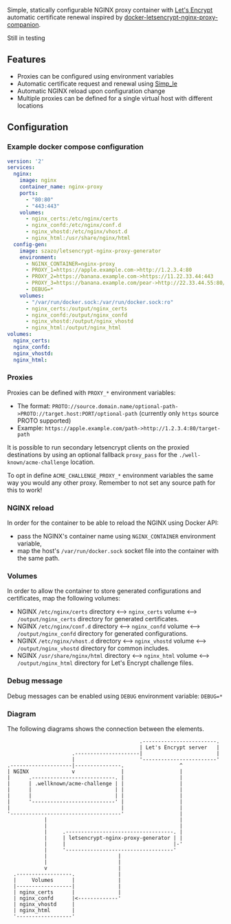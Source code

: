 Simple, statically configurable NGINX proxy container with [Let's Encrypt](https://letsencrypt.org/) automatic certificate renewal inspired by [docker-letsencrypt-nginx-proxy-companion](https://github.com/JrCs/docker-letsencrypt-nginx-proxy-companion).

Still in testing

## Features

* Proxies can be configured using environment variables
* Automatic certificate request and renewal using [Simp_le](https://github.com/zenhack/simp_le/)
* Automatic NGINX reload upon configuration change
* Multiple proxies can be defined for a single virtual host with different locations

## Configuration

### Example docker compose configuration

```yaml
version: '2'
services:
  nginx:
    image: nginx
    container_name: nginx-proxy
    ports:
      - "80:80"
      - "443:443"
    volumes:
      - nginx_certs:/etc/nginx/certs
      - nginx_confd:/etc/nginx/conf.d
      - nginx_vhostd:/etc/nginx/vhost.d
      - nginx_html:/usr/share/nginx/html
  config-gen:
    image: szazo/letsencrypt-nginx-proxy-generator
    environment:
      - NGINX_CONTAINER=nginx-proxy
      - PROXY_1=https://apple.example.com->http://1.2.3.4:80
      - PROXY_2=https://banana.example.com->https://11.22.33.44:443
      - PROXY_3=https://banana.example.com/pear->http://22.33.44.55:80/cherry
      - DEBUG=*
    volumes:
      - "/var/run/docker.sock:/var/run/docker.sock:ro"
      - nginx_certs:/output/nginx_certs
      - nginx_confd:/output/nginx_confd
      - nginx_vhostd:/output/nginx_vhostd
      - nginx_html:/output/nginx_html
volumes:
  nginx_certs:
  nginx_confd:
  nginx_vhostd:
  nginx_html:
```

### Proxies

Proxies can be defined with `PROXY_*` environment variables:
* The format: `PROTO://source.domain.name/optional-path->PROTO://target.host:PORT/optional-path` (currently only `https` source PROTO supported)
* Example: `https://apple.example.com/path->http://1.2.3.4:80/target-path`

It is possible to run secondary letsencrypt clients on the proxied destinations by using an optional fallback `proxy_pass` for the `./well-known/acme-challenge` location.

To opt in define `ACME_CHALLENGE_PROXY_*` environment variables the same way you would any other proxy. Remember to not set any source path for this to work!

### NGINX reload

In order for the container to be able to reload the NGINX using Docker API:
- pass the NGINX's container name using `NGINX_CONTAINER` environment variable,
- map the host's `/var/run/docker.sock` socket file into the container with the same path.

### Volumes

In order to allow the container to store generated configurations and certificates, map the following volumes:
* NGINX `/etc/nginx/certs` directory ⟷ `nginx_certs` volume ⟷ `/output/nginx_certs` directory for generated certificates.
* NGINX `/etc/nginx/conf.d` directory ⟷ `nginx_confd` volume ⟷ `/output/nginx_confd` directory for generated configurations.
* NGINX `/etc/nginx/vhost.d` directory ⟷ `nginx_vhostd` volume ⟷ `/output/nginx_vhostd` directory for common includes.
* NGINX `/usr/share/nginx/html` directory ⟷ `nginx_html` volume ⟷ `/output/nginx_html` directory for Let's Encrypt challenge files.

### Debug message

Debug messages can be enabled using `DEBUG` environment variable: `DEBUG=*`

### Diagram

The following diagrams shows the connection between the elements.

```
                                           .------------------------.
                                           | Let's Encrypt server   |
                     .---------------------|                        |
                     |                     '------------------------'
.--------------------|---------------.                  ^
| NGINX              v               |                  |
|      .---------------------------. |                  |
|      | .wellknown/acme-challenge | |                  |
|      |                           | |                  |
|      |                           | |                  |
|      '---------------------------' |                  |
|                                    |                  |
'------------------------------------'                  |
            |                                           |
            |                                           |
            |     .-----------------------------------. |
            |     | letsencrypt-nginx-proxy-generator | |
            |     |                                   |-'
            |     '-----------------------------------'
            |                       |
            |                       |
            v                       |
  .------------------.              |
  |     Volumes      |              |
  |------------------|              |
  | nginx_certs      |              |
  | nginx_confd      |<-------------'
  | nginx_vhostd     |
  | nginx_html       |
  '------------------'
```